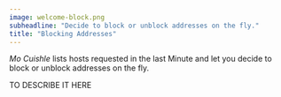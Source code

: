 ```yaml
---
image: welcome-block.png
subheadline: "Decide to block or unblock addresses on the fly."
title: "Blocking Addresses"
---
```


*Mo Cuishle* lists hosts requested in the last Minute and let you decide to 
block or unblock addresses on the fly.
<!--more-->

TO DESCRIBE IT HERE
